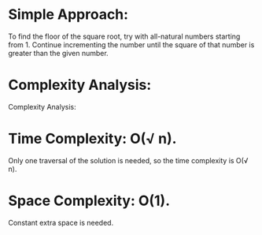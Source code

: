 # Simple Approach: 
To find the floor of the square root, try with all-natural numbers starting from 1. 
Continue incrementing the number until the square of that number is greater than the given number.
# Complexity Analysis:
Complexity Analysis:
# Time Complexity: O(√ n).
Only one traversal of the solution is needed, so the time complexity is O(√ n).
# Space Complexity: O(1).
Constant extra space is needed.
